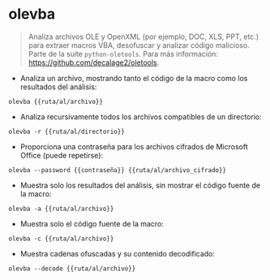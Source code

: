 # olevba

> Analiza archivos OLE y OpenXML (por ejemplo, DOC, XLS, PPT, etc.) para extraer macros VBA, desofuscar y analizar código malicioso.
> Parte de la suite `python-oletools`.
> Para más información: <https://github.com/decalage2/oletools>.

- Analiza un archivo, mostrando tanto el código de la macro como los resultados del análisis:

`olevba {{ruta/al/archivo}}`

- Analiza recursivamente todos los archivos compatibles de un directorio:

`olevba -r {{ruta/al/directorio}}`

- Proporciona una contraseña para los archivos cifrados de Microsoft Office (puede repetirse):

`olevba --password {{contraseña}} {{ruta/al/archivo_cifrado}}`

- Muestra solo los resultados del análisis, sin mostrar el código fuente de la macro:

`olevba -a {{ruta/al/archivo}}`

- Muestra solo el código fuente de la macro:

`olevba -c {{ruta/al/archivo}}`

- Muestra cadenas ofuscadas y su contenido decodificado:

`olevba --decode {{ruta/al/archivo}}`
